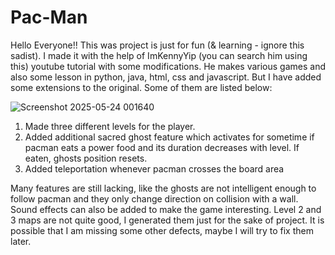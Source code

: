 # Pac-Man

Hello Everyone!!
This was project is just for fun (& learning - ignore this sadist). I made it with the help of ImKennyYip (you can search him using this) youtube tutorial with some modifications. He makes various games and also some lesson in python, java, html, css and javascript. But I have added some extensions to the original. Some of them are listed below:

![Screenshot 2025-05-24 001640](https://github.com/user-attachments/assets/c609a164-0fad-4847-b80d-a97ef422216f)


1) Made three different levels for the player.
2) Added additional sacred ghost feature which activates for sometime if pacman eats a power food and its duration decreases with level. If eaten, ghosts position resets.
3) Added teleportation whenever pacman crosses the board area

Many features are still lacking, like the ghosts are not intelligent enough to follow pacman and they only change direction on collision with a wall. Sound effects can also be added to make the game interesting. Level 2 and 3 maps are not quite good, I generated them just for the sake of project. It is possible that I am missing some other defects, maybe I will try to fix them later.
